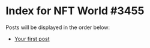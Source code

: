 # Index for NFT World #3455
Posts will be displayed in the order below:

- [Your first post](./001-first.md)

